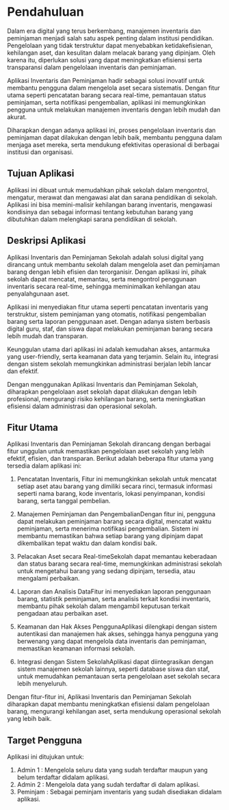 # **Pendahuluan**

Dalam era digital yang terus berkembang, manajemen inventaris dan peminjaman menjadi salah satu aspek penting dalam institusi pendidikan. Pengelolaan yang tidak terstruktur dapat menyebabkan ketidakefisienan, kehilangan aset, dan kesulitan dalam melacak barang yang dipinjam. Oleh karena itu, diperlukan solusi yang dapat meningkatkan efisiensi serta transparansi dalam pengelolaan inventaris dan peminjaman.

Aplikasi Inventaris dan Peminjaman hadir sebagai solusi inovatif untuk membantu pengguna dalam mengelola aset secara sistematis. Dengan fitur utama seperti pencatatan barang secara real-time, pemantauan status peminjaman, serta notifikasi pengembalian, aplikasi ini memungkinkan pengguna untuk melakukan manajemen inventaris dengan lebih mudah dan akurat.


Diharapkan dengan adanya aplikasi ini, proses pengelolaan inventaris dan peminjaman dapat dilakukan dengan lebih baik, membantu pengguna dalam menjaga aset mereka, serta mendukung efektivitas operasional di berbagai institusi dan organisasi.


## **Tujuan Aplikasi**
Aplikasi ini dibuat untuk memudahkan pihak sekolah dalam mengontrol, mengatur, merawat dan mengawasi alat dan sarana pendidikan di sekolah. Aplikasi ini bisa memini-malisir kehilangan barang inventaris, mengawasi kondisinya dan sebagai informasi tentang kebutuhan barang yang dibutuhkan dalam melengkapi sarana pendidikan di sekolah.

## **Deskripsi Aplikasi**
Aplikasi Inventaris dan Peminjaman Sekolah adalah solusi digital yang dirancang untuk membantu sekolah dalam mengelola aset dan peminjaman barang dengan lebih efisien dan terorganisir. Dengan aplikasi ini, pihak sekolah dapat mencatat, memantau, serta mengontrol penggunaan inventaris secara real-time, sehingga meminimalkan kehilangan atau penyalahgunaan aset.

Aplikasi ini menyediakan fitur utama seperti pencatatan inventaris yang terstruktur, sistem peminjaman yang otomatis, notifikasi pengembalian barang serta laporan penggunaan aset. Dengan adanya sistem berbasis digital guru, staf, dan siswa dapat melakukan peminjaman barang secara lebih mudah dan transparan.

Keunggulan utama dari aplikasi ini adalah kemudahan akses, antarmuka yang user-friendly, serta keamanan data yang terjamin. Selain itu, integrasi dengan sistem sekolah memungkinkan administrasi berjalan lebih lancar dan efektif.

Dengan menggunakan Aplikasi Inventaris dan Peminjaman Sekolah, diharapkan pengelolaan aset sekolah dapat dilakukan dengan lebih profesional, mengurangi risiko kehilangan barang, serta meningkatkan efisiensi dalam administrasi dan operasional sekolah.

## **Fitur Utama**
Aplikasi Inventaris dan Peminjaman Sekolah dirancang dengan berbagai fitur unggulan untuk memastikan pengelolaan aset sekolah yang lebih efektif, efisien, dan transparan. Berikut adalah beberapa fitur utama yang tersedia dalam aplikasi ini:

1. Pencatatan Inventaris, Fitur ini memungkinkan sekolah untuk mencatat setiap aset atau barang yang dimiliki secara rinci, termasuk informasi seperti nama barang, kode inventaris, lokasi penyimpanan, kondisi barang, serta tanggal pembelian.
2. Manajemen Peminjaman dan PengembalianDengan fitur ini, pengguna dapat melakukan peminjaman barang secara digital, mencatat waktu peminjaman, serta menerima notifikasi pengembalian. Sistem ini membantu memastikan bahwa setiap barang yang dipinjam dapat dikembalikan tepat waktu dan dalam kondisi baik.
3. Pelacakan Aset secara Real-timeSekolah dapat memantau keberadaan dan status barang secara real-time, memungkinkan administrasi sekolah untuk mengetahui barang yang sedang dipinjam, tersedia, atau mengalami perbaikan.

4. Laporan dan Analisis DataFitur ini menyediakan laporan penggunaan barang, statistik peminjaman, serta analisis terkait kondisi inventaris, membantu pihak sekolah dalam mengambil keputusan terkait pengadaan atau perbaikan aset.
5. Keamanan dan Hak Akses PenggunaAplikasi dilengkapi dengan sistem autentikasi dan manajemen hak akses, sehingga hanya pengguna yang berwenang yang dapat mengelola data inventaris dan peminjaman, memastikan keamanan informasi sekolah.

6. Integrasi dengan Sistem SekolahAplikasi dapat diintegrasikan dengan sistem manajemen sekolah lainnya, seperti database siswa dan staf, untuk memudahkan pemantauan serta pengelolaan aset sekolah secara lebih menyeluruh.
   
Dengan fitur-fitur ini, Aplikasi Inventaris dan Peminjaman Sekolah diharapkan dapat membantu meningkatkan efisiensi dalam pengelolaan barang, mengurangi kehilangan aset, serta mendukung operasional sekolah yang lebih baik.
## **Target Pengguna**

Aplikasi ini ditujukan untuk:

1. Admin 1  : Mengelola seluru data yang sudah terdaftar maupun yang belum terdaftar didalam aplikasi.
2. Admin 2  : Mengelola data yang sudah terdaftar di dalam aplikasi.
3. Peminjam : Sebagai peminjam inventaris yang sudah disediakan didalam aplikasi.
